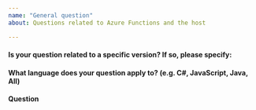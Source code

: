 ```yaml
---
name: "General question"
about: Questions related to Azure Functions and the host

---
```


#### Is your question related to a specific version? If so, please specify:

#### What language does your question apply to? (e.g. C#, JavaScript, Java, All)

#### Question
